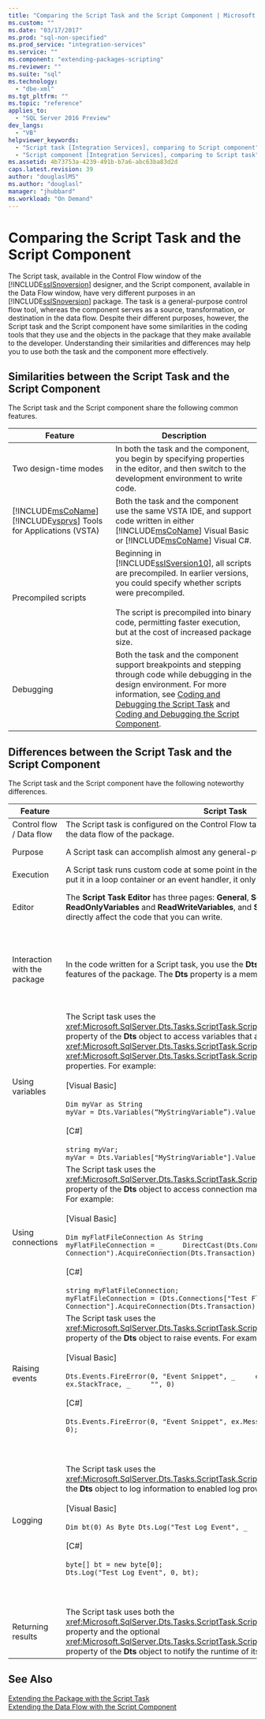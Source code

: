```yaml
---
title: "Comparing the Script Task and the Script Component | Microsoft Docs"
ms.custom: ""
ms.date: "03/17/2017"
ms.prod: "sql-non-specified"
ms.prod_service: "integration-services"
ms.service: ""
ms.component: "extending-packages-scripting"
ms.reviewer: ""
ms.suite: "sql"
ms.technology: 
  - "dbe-xml"
ms.tgt_pltfrm: ""
ms.topic: "reference"
applies_to: 
  - "SQL Server 2016 Preview"
dev_langs: 
  - "VB"
helpviewer_keywords: 
  - "Script task [Integration Services], comparing to Script component"
  - "Script component [Integration Services], comparing to Script task"
ms.assetid: 4b73753a-4239-491b-b7a6-abc63ba83d2d
caps.latest.revision: 39
author: "douglaslMS"
ms.author: "douglasl"
manager: "jhubbard"
ms.workload: "On Demand"
---
```

# Comparing the Script Task and the Script Component
  The Script task, available in the Control Flow window of the [!INCLUDE[ssISnoversion](../../includes/ssisnoversion-md.md)] designer, and the Script component, available in the Data Flow window, have very different purposes in an [!INCLUDE[ssISnoversion](../../includes/ssisnoversion-md.md)] package. The task is a general-purpose control flow tool, whereas the component serves as a source, transformation, or destination in the data flow. Despite their different purposes, however, the Script task and the Script component have some similarities in the coding tools that they use and the objects in the package that they make available to the developer. Understanding their similarities and differences may help you to use both the task and the component more effectively.  
  
## Similarities between the Script Task and the Script Component  
 The Script task and the Script component share the following common features.  
  
|Feature|Description|  
|-------------|-----------------|  
|Two design-time modes|In both the task and the component, you begin by specifying properties in the editor, and then switch to the development environment to write code.|  
|[!INCLUDE[msCoName](../../includes/msconame-md.md)] [!INCLUDE[vsprvs](../../includes/vsprvs-md.md)] Tools for Applications (VSTA)|Both the task and the component use the same VSTA IDE, and support code written in either [!INCLUDE[msCoName](../../includes/msconame-md.md)] Visual Basic or [!INCLUDE[msCoName](../../includes/msconame-md.md)] Visual C#.|  
|Precompiled scripts|Beginning in [!INCLUDE[ssISversion10](../../includes/ssisversion10-md.md)], all scripts are precompiled. In earlier versions, you could specify whether scripts were precompiled.<br /><br /> The script is precompiled into binary code, permitting faster execution, but at the cost of increased package size.|  
|Debugging|Both the task and the component support breakpoints and stepping through code while debugging in the design environment. For more information, see [Coding and Debugging the Script Task](../../integration-services/extending-packages-scripting/task/coding-and-debugging-the-script-task.md) and [Coding and Debugging the Script Component](../../integration-services/extending-packages-scripting/data-flow-script-component/coding-and-debugging-the-script-component.md).|  
  
## Differences between the Script Task and the Script Component  
 The Script task and the Script component have the following noteworthy differences.  
  
|Feature|Script Task|Script Component|  
|-------------|-----------------|----------------------|  
|Control flow / Data flow|The Script task is configured on the Control Flow tab of the designer and runs outside the data flow of the package.|The Script component is configured on the Data Flow page of the designer and represents a source, transformation, or destination in the Data Flow task.|  
|Purpose|A Script task can accomplish almost any general-purpose task.|You must specify whether you want to create a source, transformation, or destination with the Script component.|  
|Execution|A Script task runs custom code at some point in the package workflow. Unless you put it in a loop container or an event handler, it only runs once.|A Script component also runs once, but typically it runs its main processing routine once for each row of data in the data flow.|  
|Editor|The **Script Task Editor** has three pages: **General**, **Script**, and **Expressions**. Only the **ReadOnlyVariables** and **ReadWriteVariables**, and **ScriptLanguage** properties directly affect the code that you can write.|The **Script Transformation Editor** has up to four pages: **Input Columns**, **Inputs and Outputs**, **Script**, and **Connection Managers**. The metadata and properties that you configure on each of these pages determines the members of the base classes that are autogenerated for your use in coding.|  
|Interaction with the package|In the code written for a Script task, you use the **Dts** property to access other features of the package. The **Dts** property is a member of the **ScriptMain** class.|In Script component code, you use typed accessor properties to access certain package features such as variables and connection managers.<br /><br /> The **PreExecute** method can access only read-only variables. The **PostExecute** method can access both read-only and read/write variables.<br /><br /> For more information about these methods, see [Coding and Debugging the Script Component](../../integration-services/extending-packages-scripting/data-flow-script-component/coding-and-debugging-the-script-component.md).|  
|Using variables|The Script task uses the <xref:Microsoft.SqlServer.Dts.Tasks.ScriptTask.ScriptObjectModel.Variables%2A> property of the **Dts** object to access variables that are available through the task’s <xref:Microsoft.SqlServer.Dts.Tasks.ScriptTask.ScriptTask.ReadOnlyVariables%2A> and <xref:Microsoft.SqlServer.Dts.Tasks.ScriptTask.ScriptTask.ReadWriteVariables%2A> properties. For example:<br /><br /> [Visual Basic]<br /><br /> `Dim myVar as String` <br /> `myVar = Dts.Variables(“MyStringVariable”).Value.ToString`<br /><br /> [C#]<br /><br /> `string myVar;` <br /> `myVar = Dts.Variables["MyStringVariable"].Value.ToString();`|The Script component uses typed accessor properties of the autogenerated based class, created from the component’s <xref:Microsoft.SqlServer.Dts.Pipeline.ScriptComponent.ReadOnlyVariables%2A> and <xref:Microsoft.SqlServer.Dts.Pipeline.ScriptComponent.ReadWriteVariables%2A> properties. For example:<br /><br /> [Visual Basic]<br /><br /> `Dim myVar as String` <br /> `myVar = Me.Variables.MyStringVariable`<br /><br /> [C#]<br /><br /> `string myVar;` <br /> `myVar = this.Variables.MyStringVariable;`|  
|Using connections|The Script task uses the <xref:Microsoft.SqlServer.Dts.Tasks.ScriptTask.ScriptObjectModel.Connections%2A> property of the **Dts** object to access connection managers defined in the package. For example:<br /><br /> [Visual Basic]<br /><br /> `Dim myFlatFileConnection As String` <br /> `myFlatFileConnection = _     DirectCast(Dts.Connections("Test Flat File Connection").AcquireConnection(Dts.Transaction), _     String)`<br /><br /> [C#]<br /><br /> `string myFlatFileConnection;` <br /> `myFlatFileConnection = (Dts.Connections["Test Flat File Connection"].AcquireConnection(Dts.Transaction) as String);`|The Script component uses typed accessor properties of the autogenerated base class, created from the list of connection managers entered by the user on the Connection Managers page of the editor. For example:<br /><br /> [Visual Basic]<br /><br /> `Dim connMgr As IDTSConnectionManager100` <br /> `connMgr = Me.Connections.MyADONETConnection`<br /><br /> [C#]<br /><br /> `IDTSConnectionManager100 connMgr;` <br /> `connMgr = this.Connections.MyADONETConnection;`|  
|Raising events|The Script task uses the <xref:Microsoft.SqlServer.Dts.Tasks.ScriptTask.ScriptObjectModel.Events%2A> property of the **Dts** object to raise events. For example:<br /><br /> [Visual Basic]<br /><br /> `Dts.Events.FireError(0, "Event Snippet", _     ex.Message & ControlChars.CrLf & ex.StackTrace, _     "", 0)`<br /><br /> [C#]<br /><br /> `Dts.Events.FireError(0, "Event Snippet", ex.Message + "\r" + ex.StackTrace, "", 0);`|The Script component raises errors, warnings, and informational messages by using the methods of the <xref:Microsoft.SqlServer.Dts.Pipeline.Wrapper.IDTSComponentMetaData100> interface returned by the <xref:Microsoft.SqlServer.Dts.Pipeline.ScriptComponent.ComponentMetaData%2A> property. For example:<br /><br /> [Visual Basic]<br /><br /> `Dim myMetadata as IDTSComponentMetaData100 myMetaData = Me.ComponentMetaData myMetaData.FireError(...)`|  
|Logging|The Script task uses the <xref:Microsoft.SqlServer.Dts.Tasks.ScriptTask.ScriptObjectModel.Log%2A> method of the **Dts** object to log information to enabled log providers. For example:<br /><br /> [Visual Basic]<br /><br /> `Dim bt(0) As Byte Dts.Log("Test Log Event", _     0, _     bt)`<br /><br /> [C#]<br /><br /> `byte[] bt = new byte[0];` <br /> `Dts.Log("Test Log Event", 0, bt);`|The Script component uses the <xref:Microsoft.SqlServer.Dts.Pipeline.ScriptComponent.Log%2A> method of the autogenerated base class to log information to enabled log providers. For example:<br /><br /> [Visual Basic]<br /><br /> `Dim bt(0) As Byte`<br /><br /> `Me.Log("Test Log Event", _`<br /><br /> `0, _`<br /><br /> `bt)`<br /><br /> [C#]<br /><br /> `byte[] bt = new byte[0]; this.Log("Test Log Event", 0, bt);`|  
|Returning results|The Script task uses both the <xref:Microsoft.SqlServer.Dts.Tasks.ScriptTask.ScriptObjectModel.TaskResult%2A> property and the optional <xref:Microsoft.SqlServer.Dts.Tasks.ScriptTask.ScriptObjectModel.ExecutionValue%2A> property of the **Dts** object to notify the runtime of its results.|The Script component runs as a part of the Data Flow task and does not report results using either of these properties.|  
  
## See Also  
 [Extending the Package with the Script Task](../../integration-services/extending-packages-scripting/task/extending-the-package-with-the-script-task.md)   
 [Extending the Data Flow with the Script Component](../../integration-services/extending-packages-scripting/data-flow-script-component/extending-the-data-flow-with-the-script-component.md)   
  
  
